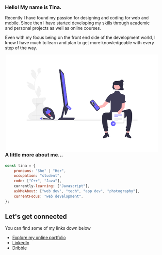 ### Hello! My name is Tina.

Recently I have found my passion for designing and coding for web and mobile. Since then I have started developing my skills through academic and personal projects as well as online courses.

Even with my focus being on the front end side of the development world, I know I have much to learn and plan to get more knowledgeable with every step of the way.

  <img align="right" alt="GIF" src="/images/undraw_creativity.png" width="500" height="320" />

### A little more about me...

```javascript
const tina = {
    pronouns: "She" | "Her",
    occupation: "student",
    code: ["C++", "Java"],
    currently-learning: ["Javascript"],
    askMeAbout: ["web dev", "tech", "app dev", "photography"],
    currentFocus: "web development",
};
```


## Let's get connected

You can find some of my links down below
* [Explore my online portfolio](https://t-mc-huynh.github.io/tmch-website/)
* [LinkedIn](https://www.linkedin.com/in/tina-huynh-59b433168/)
* [Dribble](https://dribbble.com/tina_mc_h)
